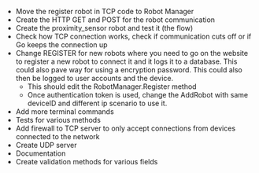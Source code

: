 - Move the register robot in TCP code to Robot Manager
- Create the HTTP GET and POST for the robot communication
- Create the proximity_sensor robot and test it (the flow)
- Check how TCP connection works, check if communication cuts off or if Go keeps the connection up
- Change REGISTER for new robots where you need to go on the website to register a new robot to connect it and it logs it to a database. This could also pave way for using a encryption password. This could also then be logged to user accounts and the device.
  - This should edit the RobotManager.Register method
  - Once authentication token is used, change the AddRobot with same deviceID and different ip scenario to use it.
- Add more terminal commands
- Tests for various methods
- Add firewall to TCP server to only accept connections from devices connected to the network
- Create UDP server
- Documentation
- Create validation methods for various fields